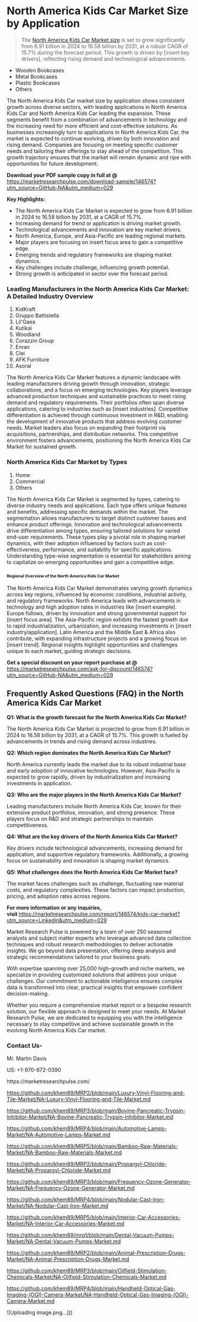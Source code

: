 <h1>North America Kids Car Market&nbsp;Size by Application</h1><blockquote><p>The <a href="https://marketresearchpulse.com/download-sample/146574?utm_source=GitHub-NA&amp;utm_medium=029">North America Kids Car Market size</a> is set to grow significantly from 6.91 billion in 2024 to 16.58 billion by 2031, at a robust CAGR of 15.7% during the forecast period. This growth is driven by [insert key drivers], reflecting rising demand and technological advancements.</p></blockquote><ul><li>Wooden Bookcases<li> Metal Bookcases<li> Plastic Bookcases<li> Others</li></ul><p>The North America Kids Car market size by application shows consistent growth across diverse sectors, with leading applications in North America Kids Car and North America Kids Car leading the expansion. These segments benefit from a combination of advancements in technology and the increasing need for more efficient and cost-effective solutions. As businesses increasingly turn to applications in North America Kids Car, the market is expected to continue evolving, driven by both innovation and rising demand. Companies are focusing on meeting specific customer needs and tailoring their offerings to stay ahead of the competition. This growth trajectory ensures that the market will remain dynamic and ripe with opportunities for future development.</p><p><strong>Download your PDF sample copy in full at @ </strong><a href="https://marketresearchpulse.com/download-sample/146574?utm_source=GitHub-NA&amp;utm_medium=029">https://marketresearchpulse.com/download-sample/146574?utm_source=GitHub-NA&amp;utm_medium=029</a></p><p><strong>Key Highlights: </strong></p><ul><li>The North America Kids Car Market is expected to grow from 6.91 billion in 2024 to 16.58 billion by 2031, at a CAGR of 15.7%.</li><li>Increasing demand for trend or application is driving market growth.</li><li>Technological advancements and innovation are key market drivers.</li><li>North America, Europe, and Asia-Pacific are leading regional markets.</li><li>Major players are focusing on insert focus area to gain a competitive edge.</li><li>Emerging trends and regulatory frameworks are shaping market dynamics.</li><li>Key challenges include challenge, influencing growth potential.</li><li>Strong growth is anticipated in sector over the forecast period.</li></ul><h3>Leading Manufacturers in the North America Kids Car Market: A Detailed Industry Overview</h3><ol><li>KidKraft</li><li>Gruppo Battistella</li><li>Lil'Gaea</li><li>Kutikai</li><li>Woodland</li><li>Corazzin Group</li><li>Enran</li><li>Clei</li><li>AFK Furniture</li><li>Asoral</li></ol><div class="flex max-w-full flex-col flex-grow"><div class="min-h-8 text-message flex w-full flex-col items-end gap-2 whitespace-normal break-words [.text-message+&amp;]:mt-5" dir="auto" data-message-author-role="assistant" data-message-id="fd8432e4-4910-450d-b182-61b7bfb0a01f" data-message-model-slug="gpt-4o"><div class="flex w-full flex-col gap-1 empty:hidden first:pt-[3px]"><div class="markdown prose w-full break-words dark:prose-invert light"><p>The North America Kids Car Market features a dynamic landscape with leading manufacturers driving growth through innovation, strategic collaborations, and a focus on emerging technologies. Key players leverage advanced production techniques and sustainable practices to meet rising demand and regulatory requirements. Their portfolios often span diverse applications, catering to industries such as [insert industries]. Competitive differentiation is achieved through continuous investment in R&amp;D, enabling the development of innovative products that address evolving customer needs. Market leaders also focus on expanding their footprint via acquisitions, partnerships, and distribution networks. This competitive environment fosters advancements, positioning the North America Kids Car Market for sustained growth.</p></div></div></div></div><h3>North America Kids Car Market by Types</h3><ol><li>Home<li> Commercial<li> Others</li></ol><div class="flex max-w-full flex-col flex-grow"><div class="min-h-8 text-message flex w-full flex-col items-end gap-2 whitespace-normal break-words [.text-message+&amp;]:mt-5" dir="auto" data-message-author-role="assistant" data-message-id="084470be-0bb7-4664-bddf-5156b4f41249" data-message-model-slug="gpt-4o-mini"><div class="flex w-full flex-col gap-1 empty:hidden first:pt-[3px]"><div class="markdown prose w-full break-words dark:prose-invert light"><p>The North America Kids Car Market is segmented by types, catering to diverse industry needs and applications. Each type offers unique features and benefits, addressing specific demands within the market. The segmentation allows manufacturers to target distinct customer bases and enhance product offerings. Innovation and technological advancements drive differentiation among types, ensuring tailored solutions for varied end-user requirements. These types play a pivotal role in shaping market dynamics, with their adoption influenced by factors such as cost-effectiveness, performance, and suitability for specific applications. Understanding type-wise segmentation is essential for stakeholders aiming to capitalize on emerging opportunities and gain a competitive edge.</p></div></div></div></div><h3><span style="font-size: 11px;">Regional Overview of the North America Kids Car Market</span></h3><div class="flex max-w-full flex-col flex-grow"><div class="min-h-8 text-message flex w-full flex-col items-end gap-2 whitespace-normal break-words [.text-message+&amp;]:mt-5" dir="auto" data-message-author-role="assistant" data-message-id="e9038762-ce64-4e30-91c9-9bd413514231" data-message-model-slug="gpt-4o-mini"><div class="flex w-full flex-col gap-1 empty:hidden first:pt-[3px]"><div class="markdown prose w-full break-words dark:prose-invert light"><p>The North America Kids Car Market demonstrates varying growth dynamics across key regions, influenced by economic conditions, industrial activity, and regulatory frameworks. North America leads with advancements in technology and high adoption rates in industries like [insert example]. Europe follows, driven by innovation and strong governmental support for [insert focus area]. The Asia-Pacific region exhibits the fastest growth due to rapid industrialization, urbanization, and increasing investments in [insert industry/application]. Latin America and the Middle East &amp; Africa also contribute, with expanding infrastructure projects and a growing focus on [insert trend]. Regional insights highlight opportunities and challenges unique to each market, guiding strategic decisions.</p></div></div></div></div><p><strong>Get a special discount on your report purchase at @ </strong><a href="https://marketresearchpulse.com/ask-for-discount/146574?utm_source=GitHub-NA&amp;utm_medium=029">https://marketresearchpulse.com/ask-for-discount/146574?utm_source=GitHub-NA&amp;utm_medium=029</a></p><h2>Frequently Asked Questions (FAQ) in the North America Kids Car Market</h2><p><strong>Q1: What is the growth forecast for the North America Kids Car Market?</strong></p><p>The North America Kids Car Market is projected to grow from 6.91 billion in 2024 to 16.58 billion by 2031, at a CAGR of 15.7%. This growth is fueled by advancements in trends and rising demand across industries.</p><p><strong>Q2: Which region dominates the North America Kids Car Market?</strong></p><p>North America currently leads the market due to its robust industrial base and early adoption of innovative technologies. However, Asia-Pacific is expected to grow rapidly, driven by industrialization and increasing investments in application.</p><p><strong>Q3: Who are the major players in the North America Kids Car Market?</strong></p><p>Leading manufacturers include North America Kids Car, known for their extensive product portfolios, innovation, and strong presence. These players focus on R&amp;D and strategic partnerships to maintain competitiveness.</p><p><strong>Q4: What are the key drivers of the North America Kids Car Market?</strong></p><p>Key drivers include technological advancements, increasing demand for application, and supportive regulatory frameworks. Additionally, a growing focus on sustainability and innovation is shaping market dynamics.</p><p><strong>Q5: What challenges does the North America Kids Car Market face?</strong></p><p>The market faces challenges such as challenge, fluctuating raw material costs, and regulatory complexities. These factors can impact production, pricing, and adoption rates across regions.</p><p><strong>For more information or any inquiries, visit&nbsp;</strong><a href="https://marketresearchpulse.com/report/146574/kids-car-market?utm_source=Linkedin&utm_medium=029">https://marketresearchpulse.com/report/146574/kids-car-market?utm_source=Linkedin&utm_medium=029</a></p><p>Market Research Pulse is powered by a team of over 250 seasoned analysts and subject matter experts who leverage advanced data collection techniques and robust research methodologies to deliver actionable insights. We go beyond data presentation, offering deep analysis and strategic recommendations tailored to your business goals.</p><p>With expertise spanning over 25,000 high-growth and niche markets, we specialize in providing customized solutions that address your unique challenges. Our commitment to actionable intelligence ensures complex data is transformed into clear, practical insights that empower confident decision-making.</p><p>Whether you require a comprehensive market report or a bespoke research solution, our flexible approach is designed to meet your needs. At Market Research Pulse, we are dedicated to equipping you with the intelligence necessary to stay competitive and achieve sustainable growth in the evolving North America Kids Car market.</p><h3><strong>Contact Us-</strong></h3><p>Mr. Martin Davis</p><p>US: +1-970-672-0390</p><p>https://marketresearchpulse.com/</p><p><a href="https://github.com/khem89/MRP2/blob/main/Luxury-Vinyl-Flooring-and-Tile-Market/NA-Luxury-Vinyl-Flooring-and-Tile-Market.md">https://github.com/khem89/MRP2/blob/main/Luxury-Vinyl-Flooring-and-Tile-Market/NA-Luxury-Vinyl-Flooring-and-Tile-Market.md</a></p><p><a href="https://github.com/khem89/MRP3/blob/main/Bovine-Pancreatic-Trypsin-Inhibitor-Market/NA-Bovine-Pancreatic-Trypsin-Inhibitor-Market.md">https://github.com/khem89/MRP3/blob/main/Bovine-Pancreatic-Trypsin-Inhibitor-Market/NA-Bovine-Pancreatic-Trypsin-Inhibitor-Market.md</a></p><p><a href="https://github.com/khem89/MRP4/blob/main/Automotive-Lamps-Market/NA-Automotive-Lamps-Market.md">https://github.com/khem89/MRP4/blob/main/Automotive-Lamps-Market/NA-Automotive-Lamps-Market.md</a></p><p><a href="https://github.com/khem89/MRP5/blob/main/Bamboo-Raw-Materials-Market/NA-Bamboo-Raw-Materials-Market.md">https://github.com/khem89/MRP5/blob/main/Bamboo-Raw-Materials-Market/NA-Bamboo-Raw-Materials-Market.md</a></p><p><a href="https://github.com/khem89/MRP2/blob/main/Propargyl-Chloride-Market/NA-Propargyl-Chloride-Market.md">https://github.com/khem89/MRP2/blob/main/Propargyl-Chloride-Market/NA-Propargyl-Chloride-Market.md</a></p><p><a href="https://github.com/khem89/MRP3/blob/main/Frequency-Ozone-Generator-Market/NA-Frequency-Ozone-Generator-Market.md">https://github.com/khem89/MRP3/blob/main/Frequency-Ozone-Generator-Market/NA-Frequency-Ozone-Generator-Market.md</a></p><p><a href="https://github.com/khem89/MRP4/blob/main/Nodular-Cast-Iron-Market/NA-Nodular-Cast-Iron-Market.md">https://github.com/khem89/MRP4/blob/main/Nodular-Cast-Iron-Market/NA-Nodular-Cast-Iron-Market.md</a></p><p><a href="https://github.com/khem89/MRP5/blob/main/Interior-Car-Accessories-Market/NA-Interior-Car-Accessories-Market.md">https://github.com/khem89/MRP5/blob/main/Interior-Car-Accessories-Market/NA-Interior-Car-Accessories-Market.md</a></p><p><a href="https://github.com/khem89/mrp1/blob/main/Dental-Vacuum-Pumps-Market/NA-Dental-Vacuum-Pumps-Market.md">https://github.com/khem89/mrp1/blob/main/Dental-Vacuum-Pumps-Market/NA-Dental-Vacuum-Pumps-Market.md</a></p><p><a href="https://github.com/khem89/MRP2/blob/main/Animal-Prescription-Drugs-Market/NA-Animal-Prescription-Drugs-Market.md">https://github.com/khem89/MRP2/blob/main/Animal-Prescription-Drugs-Market/NA-Animal-Prescription-Drugs-Market.md</a></p><p><a href="https://github.com/khem89/MRP3/blob/main/Oilfield-Stimulation-Chemicals-Market/NA-Oilfield-Stimulation-Chemicals-Market.md">https://github.com/khem89/MRP3/blob/main/Oilfield-Stimulation-Chemicals-Market/NA-Oilfield-Stimulation-Chemicals-Market.md</a></p><p><a href="https://github.com/khem89/MRP4/blob/main/Handheld-Optical-Gas-Imaging-(OGI)-Camera-Market/NA-Handheld-Optical-Gas-Imaging-(OGI)-Camera-Market.md">https://github.com/khem89/MRP4/blob/main/Handheld-Optical-Gas-Imaging-(OGI)-Camera-Market/NA-Handheld-Optical-Gas-Imaging-(OGI)-Camera-Market.md</a></p>
![Uploading image.png…]()
